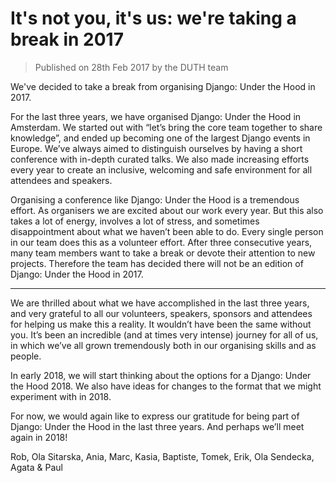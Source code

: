 # It's not you, it's us: we're taking a break in 2017

> Published on 28th Feb 2017 by the DUTH team

We've decided to take a break from organising Django: Under the Hood in 2017.

For the last three years, we have organised Django: Under the Hood in Amsterdam. We started out with “let’s bring the core team together to share knowledge”, and ended up becoming one of the largest Django events in Europe. We’ve always aimed to distinguish ourselves by having a short conference with in-depth curated talks. We also made increasing efforts every year to create an inclusive, welcoming and safe environment for all attendees and speakers.

Organising a conference like Django: Under the Hood is a tremendous effort. As organisers we are excited about our work every year. But this also takes a lot of energy, involves a lot of stress, and sometimes disappointment about what we haven’t been able to do. Every single person in our team does this as a volunteer effort. After three consecutive years, many team members want to take a break or devote their attention to new projects. Therefore the team has decided there will not be an edition of Django: Under the Hood in 2017.

---

We are thrilled about what we have accomplished in the last three years, and very grateful to all our volunteers, speakers, sponsors and attendees for helping us make this a reality. It wouldn’t have been the same without you. It’s been an incredible (and at times very intense) journey for all of us, in which we’ve all grown tremendously both in our organising skills and as people.

In early 2018, we will start thinking about the options for a Django: Under the Hood 2018. We also have ideas for changes to the format that we might experiment with in 2018.

For now, we would again like to express our gratitude for being part of Django: Under the Hood in the last three years. And perhaps we’ll meet again in 2018!

Rob, Ola Sitarska, Ania, Marc, Kasia, Baptiste, Tomek, Erik, Ola Sendecka, Agata & Paul
